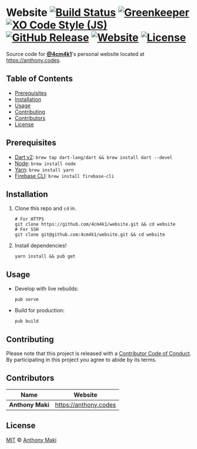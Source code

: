 # Website [![Build Status](https://img.shields.io/travis/4cm4k1/website/master.svg)](https://travis-ci.org/4cm4k1/website) [![Greenkeeper](https://badges.greenkeeper.io/4cm4k1/website.svg)](https://greenkeeper.io/) [![XO Code Style (JS)](https://img.shields.io/badge/code_style-XO-5ed9c7.svg)](https://github.com/sindresorhus/xo) [![GitHub Release](https://img.shields.io/github/release/4cm4k1/website.svg)](https://github.com/4cm4k1/website/releases) [![Website](https://img.shields.io/website-up-down-green-red/https/anthony.codes.svg?label=website)](https://anthony.codes) [![License](https://img.shields.io/github/license/4cm4k1/website.svg)](https://github.com/4cm4k1/website/blob/master/LICENSE)

Source code for [**@4cm4k1**](https://github.com/4cm4k1)'s personal website located at <https://anthony.codes>.


## Table of Contents

* [Prerequisites](#prerequisites)
* [Installation](#installation)
* [Usage](#usage)
* [Contributing](#contributing)
* [Contributors](#contributors)
* [License](#license)


## Prerequisites

* [Dart v2](https://github.com/dart-lang/sdk): `brew tap dart-lang/dart && brew install dart --devel`
* [Node](https://github.com/nodejs/node): `brew install node`
* [Yarn](https://github.com/yarnpkg/yarn): `brew install yarn`
* [Firebase CLI](https://github.com/firebase/firebase-tools): `brew install firebase-cli`


## Installation

1. Clone this repo and `cd` in.

   ```shell
   # For HTTPS
   git clone https://github.com/4cm4k1/website.git && cd website
   # For SSH
   git clone git@github.com:4cm4k1/website.git && cd website
   ```

2. Install dependencies!

   ```shell
   yarn install && pub get
   ```


## Usage

* Develop with live rebuilds:

  ```shell
  pub serve
  ```

* Build for production:

  ```shell
  pub build
  ```


## Contributing

Please note that this project is released with a [Contributor Code of Conduct](CONDUCT.md). By participating in this project you agree to abide by its terms.


## Contributors

| Name             | Website                 |
| ---------------- | ----------------------- |
| **Anthony Maki** | <https://anthony.codes> |


## License

[MIT](LICENSE) © [Anthony Maki](https://anthony.codes)
